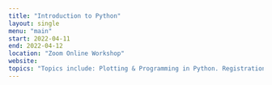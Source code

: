 ```yaml
---
title: "Introduction to Python"
layout: single
menu: "main"
start: 2022-04-11
end: 2022-04-12
location: "Zoom Online Workshop"
website: 
topics: "Topics include: Plotting & Programming in Python. Registration & Workshop Website Coming Soon!" 
---
```

